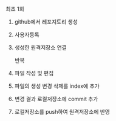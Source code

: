 최초 1회

1. github에서 레포지토리 생성
2. 사용자등록
3. 생성한 원격저장소 연결

   반복

4. 파일 작성 및 편집
5. 파일의 생성 변경 삭제를 index에 추가
6. 변경 결과 로컬저장소에 commit 추가
7. 로컬저장소를 push하여 원격저장소에 반영

